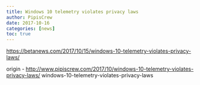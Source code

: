 ```yaml
---
title: Windows 10 telemetry violates privacy laws
author: PipisCrew
date: 2017-10-16
categories: [news]
toc: true
---
```


https://betanews.com/2017/10/15/windows-10-telemetry-violates-privacy-laws/

origin - http://www.pipiscrew.com/2017/10/windows-10-telemetry-violates-privacy-laws/ windows-10-telemetry-violates-privacy-laws